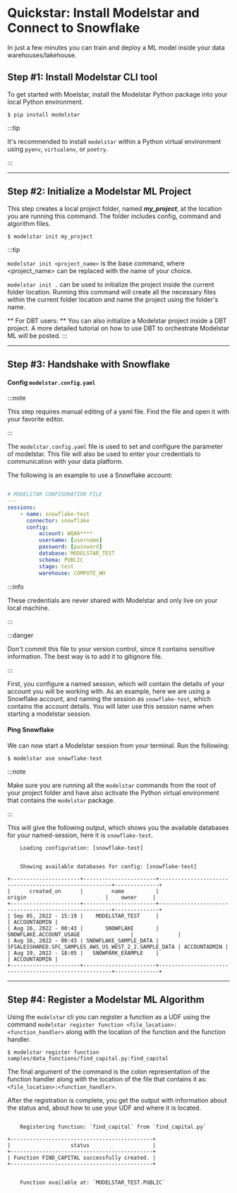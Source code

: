 # Quickstar: Install Modelstar and Connect to Snowflake

In just a few minutes you can train and deploy a ML model inside your data warehouses/lakehouse.


## Step #1: Install Modelstar CLI tool

To get started with Moelstar, install the Modelstar Python package into your local Python environment.

```shell
$ pip install modelstar
```

:::tip

It's recommended to install `modelstar` within a Python virtual environment using `pyenv`, `virtualenv`, or `poetry`.

:::

---
## Step #2: Initialize a Modelstar ML Project

This step creates a local project folder, named **_my_project_**, at the location you are running this command. The folder includes config, command and algorithm files.

```shell
$ modelstar init my_project
```

:::tip

`modelstar init <project_name>` is the base command, where <project_name> can be replaced with the name of your choice.

`modelstar init .` can be used to initialize the project inside the current folder location. Running this command will create all the necessary files within the current folder location and name the project using the folder's name.

** For DBT users: ** You can also initialize a Modelstar project inside a DBT project. A more detailed tutorial on how to use DBT to orchestrate Modelstar ML will be posted.
:::

---
## Step #3: Handshake with Snowflake

#### Config `modelstar.config.yaml`
:::note

This step requires manual editing of a yaml file. Find the file and open it with your favorite editor.

:::

The `modelstar.config.yaml` file is used to set and configure the parameter of modelstar. This file will also be used to enter your credentials to communication with your data platform.

The following is an example to use a Snowflake account:

```yaml title="./modelstar.config.yaml"

# MODELSTAR CONFIGURATION FILE
---
sessions:
    - name: snowflake-test
      connector: snowflake
      config:
          account: WQA6****
          username: [username]
          password: [password]
          database: MODELSTAR_TEST
          schema: PUBLIC
          stage: test
          warehouse: COMPUTE_WH

```

:::info

These credentials are never shared with Modelstar and only live on your local machine.

:::

:::danger

Don't commit this file to your version control, since it contains sensitive information. The best way is to add it to gitignore file.

:::

First, you configure a named session, which will contain the details of your account you will be working with. As an example, here we are using a Snowflake account, and naming the session as `snowflake-test`, which contains the account details. You will later use this session name when starting a modelstar session.


#### Ping Snowflake

We can now start a Modelstar session from your terminal. Run the following:

```shell
$ modelstar use snowflake-test
```

:::note

Make sure you are running all the `modelstar` commands from the root of your project folder and have also activate the Python virtual environment that contains the `modelstar` package.

:::

This will give the following output, which shows you the available databases for your named-session, here it is `snowflake-test`.

```
	Loading configuration: [snowflake-test]


	Showing available databases for config: [snowflake-test]

+----------------------+-----------------------+-------------------------------------------------------+--------------+
|      created_on      |         name          |                        origin                         |    owner     |
+----------------------+-----------------------+-------------------------------------------------------+--------------+
| Sep 05, 2022 - 15:19 |    MODELSTAR_TEST     |                                                       | ACCOUNTADMIN |
| Aug 16, 2022 - 00:43 |       SNOWFLAKE       |                SNOWFLAKE.ACCOUNT_USAGE                |              |
| Aug 16, 2022 - 00:43 | SNOWFLAKE_SAMPLE_DATA | SFSALESSHARED.SFC_SAMPLES_AWS_US_WEST_2_2.SAMPLE_DATA | ACCOUNTADMIN |
| Aug 19, 2022 - 18:05 |   SNOWPARK_EXAMPLE    |                                                       | ACCOUNTADMIN |
+----------------------+-----------------------+-------------------------------------------------------+--------------+
```

---
<!-- Need more revision -->
## Step #4: Register a Modelstar ML Algorithm

Using the `modelstar` cli you can register a function as a UDF using the command `modelstar register function <file_location>:<function_handler>` along with the location of the function and the function handler. 

```
$ modelstar register function samples/data_functions/find_capital.py:find_capital
```

The final argument of the command is the colon representation of the function handler along with the location of the file that contains it as: `<file_location>:<function_handler>`.

After the registration is complete, you get the output with information about the status and, about how to use your UDF and where it is located.

```

	Registering function: `find_capital` from `find_capital.py`

+---------------------------------------------+
|                   status                    |
+---------------------------------------------+
| Function FIND_CAPITAL successfully created. |
+---------------------------------------------+


	Function available at: `MODELSTAR_TEST.PUBLIC`

```
